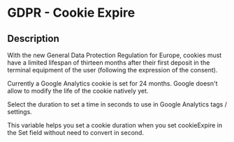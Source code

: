 # GDPR - Cookie Expire

## Description

With the new General Data Protection Regulation for Europe, cookies must have a limited lifespan of thirteen months after their first deposit in the terminal equipment of the user (following the expression of the consent).

Currently a Google Analytics cookie is set for 24 months. Google doesn't allow to modify the life of the cookie natively yet.

Select the duration to set a time in seconds to use in Google Analytics tags / settings.

This variable helps you set a cookie duration when you set cookieExpire in the Set field without need to convert in second.
